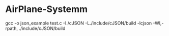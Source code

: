 # AirPlane-Systemm

gcc -o json_example test.c -I./cJSON -L./include/cJSON/build -lcjson -Wl,-rpath, ./include/cJSON/build